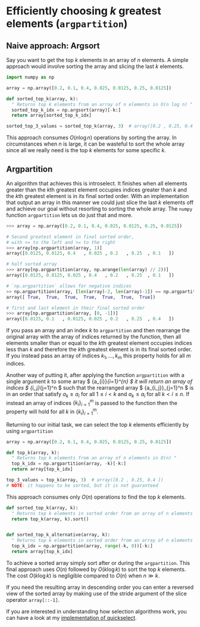 # Efficiently choosing $k$ greatest elements (`argpartition`)
## Naive approach: Argsort
Say you want to get the top $k$ elements in an array of $n$ elements. A simple approach would involve sorting the array and slicing the last $k$ elements.

```python
import numpy as np

array = np.array([0.2, 0.1, 0.4, 0.025, 0.0125, 0.25, 0.0125])

def sorted_top_k(array, k):
  " Returns top k elements from an array of n elements in O(n log n) "
  sorted_top_k_idx = np.argsort(array)[-k:]
  return array[sorted_top_k_idx]

sorted_top_3_values = sorted_top_k(array, 3)  # array([0.2 , 0.25, 0.4 ])
```
This approach consumes $O(n \log n)$ operations by sorting the array. In circumstances when $n$ is large, it can be wasteful to sort the whole array since all we really need is the top $k$ elements for some specific $k$.

## Argpartition
An algorithm that achieves this is introselect. It finishes when all elements greater than the $k$th greatest element occupies indices greater than $k$ and the $k$th greatest element is in its final sorted order. With an implementation that output an array in this manner we could just slice the last $k$ elements off and achieve our goal without resorting to sorting the whole array. The `numpy` function `argpartition` lets us do just that and more.
 
```python
>>> array = np.array([0.2, 0.1, 0.4, 0.025, 0.0125, 0.25, 0.0125])

# Second greatest element in final sorted order, 
# with <= to the left and >= to the right
>>> array[np.argpartition(array, 1)]
array([0.0125, 0.0125, 0.4   , 0.025 , 0.2   , 0.25  , 0.1   ])

# half sorted array
>>> array[np.argpartition(array, np.arange(len(array) // 2))]
array([0.0125, 0.0125, 0.025 , 0.4   , 0.2   , 0.25  , 0.1   ])

# `np.argpartition` allows for negative indices
>> np.argpartition(array, [len(array)-2, len(array)-1]) == np.argpartition(array, [-2, -1])
array([ True,  True,  True,  True,  True,  True,  True])

# first and last element in their final sorted order
>>> array[np.argpartition(array, [0, -1])]
array([0.0125, 0.1   , 0.0125, 0.025 , 0.2   , 0.25  , 0.4   ])
```

If you pass an array and an index $k$ to `argpartition` and then rearrange the original array with the array of indices returned by the function, then all elements smaller than or equal to the $k$th greatest element occupies indices less than $k$ and therefore the $k$th greatest element is in its final sorted order. If you instead pass an array of indices $k_1 ,..., k_m$ this property holds for all $m$ indices.

Another way of putting it, after applying the function `argpartition` with a single argument $k$ to some array $ \{a_{i}\}_{i=1}^{n} $ it will return an array of indices $ \{i_j\}_{j=1}^n $ such that the rearranged array $ \{a_{i_j}\}_{j=1}^n $ is in an order that satisfy $a_k \ge a_i$ for all $1 \le i \lt k$ and $a_k \le a_i$ for all $k \lt i \le n$. If instead an array of indices $\{k_i\}_{i=1}^m$ is passed to the function then the property will hold for all $k$ in $\{k_i\}_{i=1}^m$.

Returning to our initial task, we can select the top $k$ elements efficiently by using `argpartition`
```python
array = np.array([0.2, 0.1, 0.4, 0.025, 0.0125, 0.25, 0.0125])

def top_k(array, k):
  " Returns top k elements from an array of n elements in O(n) "
  top_k_idx = np.argpartition(array, -k)[-k:]
  return array[top_k_idx]

top_3_values = top_k(array, 3)  # array([0.2 , 0.25, 0.4 ])
# NOTE: it happens to be sorted, but it is not guaranteed
```
This approach consumes only $O(n)$ operations to find the top $k$ elements.

``` python
def sorted_top_k(array, k):
  " Returns top k elements in sorted order from an array of n elements in O(n + k log k) "
  return top_k(array, k).sort()


def sorted_top_k_alternative(array, k):
  " Returns top k elements in sorted order from an array of n elements in O(n + k log k) "
  top_k_idx = np.argpartition(array, range(-k, 0))[-k:]
  return array[top_k_idx]
```
 To achieve a sorted array simply sort after or during the `argpartition`. This final approach uses $O(n)$ followed by $O(k \log k)$ to sort the top $k$ elements. The cost $O(k \log k)$ is negligible compared to $O(n)$ when $n \gg k$. 
 
 If you need the resulting array in descending order you can enter a reversed view of the sorted array by making use of the stride argument of the slice operator `array[::-1]`.

If you are interested in understanding how selection algorithms work, you can have a look at my [implementation of quickselect](https://gist.github.com/andrejonasson/17c9e9641e1bfd1134f5481ba6f99c32).